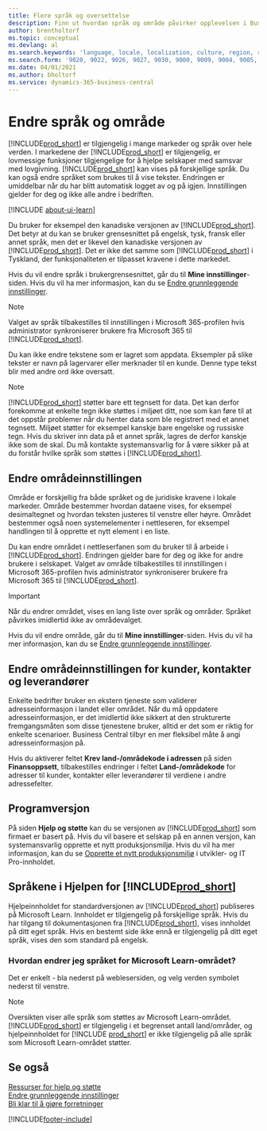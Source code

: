 ```yaml
---
title: Flere språk og oversettelse
description: Finn ut hvordan språk og område påvirker opplevelsen i Business Central. Endre språket i brukergrensesnittet i Mine innstillinger.
author: brentholtorf
ms.topic: conceptual
ms.devlang: al
ms.search.keywords: 'language, locale, localization, culture, region, regional settings'
ms.search.form: '9020, 9022, 9026, 9027, 9030, 9000, 9009, 9004, 9005, 9024, 9006, 9007, 9010, 9016, 9017'
ms.date: 04/01/2021
ms.author: bholtorf
ms.service: dynamics-365-business-central
---
```

# <a name="changing-language-and-region"></a>Endre språk og område

[!INCLUDE[prod_short](includes/prod_short.md)] er tilgjengelig i mange markeder og språk over hele verden. I markedene der [!INCLUDE[prod_short](includes/prod_short.md)] er tilgjengelig, er lovmessige funksjoner tilgjengelige for å hjelpe selskaper med samsvar med lovgivning. [!INCLUDE[prod_short](includes/prod_short.md)] kan vises på forskjellige språk. Du kan også endre språket som brukes til å vise tekster. Endringen er umiddelbar når du har blitt automatisk logget av og på igjen. Innstillingen gjelder for deg og ikke alle andre i bedriften.  

[!INCLUDE [about-ui-learn](includes/about-ui-learn.md)]

Du bruker for eksempel den kanadiske versjonen av [!INCLUDE[prod_short](includes/prod_short.md)]. Det betyr at du kan se bruker grensesnittet på engelsk, tysk, fransk eller annet språk, men det er likevel den kanadiske versjonen av [!INCLUDE[prod_short](includes/prod_short.md)]. Det er ikke det samme som [!INCLUDE[prod_short](includes/prod_short.md)] i Tyskland, der funksjonaliteten er tilpasset kravene i dette markedet.  

Hvis du vil endre språk i brukergrensesnittet, går du til **Mine innstillinger**-siden. Hvis du vil ha mer informasjon, kan du se [Endre grunnleggende innstillinger](ui-change-basic-settings.md#language). 

> [!NOTE]  
> Valget av språk tilbakestilles til innstillingen i Microsoft 365-profilen hvis administrator synkroniserer brukere fra Microsoft 365 til [!INCLUDE[prod_short](includes/prod_short.md)].

Du kan ikke endre tekstene som er lagret som appdata. Eksempler på slike tekster er navn på lagervarer eller merknader til en kunde. Denne type tekst blir med andre ord ikke oversatt.  

> [!NOTE]  
> [!INCLUDE[prod_short](includes/prod_short.md)] støtter bare ett tegnsett for data. Det kan derfor forekomme at enkelte tegn ikke støttes i miljøet ditt, noe som kan føre til at det oppstår problemer når du henter data som ble registrert med et annet tegnsett. Miljøet støtter for eksempel kanskje bare engelske og russiske tegn. Hvis du skriver inn data på et annet språk, lagres de derfor kanskje ikke som de skal. Du må kontakte systemansvarlig for å være sikker på at du forstår hvilke språk som støttes i [!INCLUDE[prod_short](includes/prod_short.md)].  

## <a name="changing-your-region-setting"></a>Endre områdeinnstillingen

Område er forskjellig fra både språket og de juridiske kravene i lokale markeder. Område bestemmer hvordan dataene vises, for eksempel desimaltegnet og hvordan teksten justeres til venstre eller høyre. Området bestemmer også noen systemelementer i nettleseren, for eksempel handlingen til å opprette et nytt element i en liste.  

Du kan endre området i nettleserfanen som du bruker til å arbeide i [!INCLUDE[prod_short](includes/prod_short.md)]. Endringen gjelder bare for deg og ikke for andre brukere i selskapet.  Valget av område tilbakestilles til innstillingen i Microsoft 365-profilen hvis administrator synkroniserer brukere fra Microsoft 365 til [!INCLUDE[prod_short](includes/prod_short.md)].

> [!IMPORTANT]  
> Når du endrer området, vises en lang liste over språk og områder. Språket påvirkes imidlertid ikke av områdevalget.  

Hvis du vil endre område, går du til **Mine innstillinger**-siden. Hvis du vil ha mer informasjon, kan du se [Endre grunnleggende innstillinger](ui-change-basic-settings.md).  

## <a name="changing-the-region-setting-for-customers-contacts-and-vendors"></a>Endre områdeinnstillingen for kunder, kontakter og leverandører

Enkelte bedrifter bruker en ekstern tjeneste som validerer adresseinformasjon i landet eller området. Når du må oppdatere adresseinformasjon, er det imidlertid ikke sikkert at den strukturerte fremgangsmåten som disse tjenestene bruker, alltid er det som er riktig for enkelte scenarioer. Business Central tilbyr en mer fleksibel måte å angi adresseinformasjon på.

Hvis du aktiverer feltet **Krev land-/områdekode i adressen** på siden **Finansoppsett**, tilbakestilles endringer i feltet **Land-/områdekode** for adresser til kunder, kontakter eller leverandører til verdiene i andre adressefelter.

## <a name="application-version"></a>Programversjon

På siden **Hjelp og støtte** kan du se versjonen av [!INCLUDE[prod_short](includes/prod_short.md)] som firmaet er basert på. Hvis du vil basere et selskap på en annen versjon, kan systemansvarlig opprette et nytt produksjonsmiljø. Hvis du vil ha mer informasjon, kan du se [Opprette et nytt produksjonsmiljø](/dynamics365/business-central/dev-itpro/administration/tenant-admin-center-environments#create-a-new-production-environment) i utvikler- og IT Pro-innholdet.  

## <a name="languages-of-the--help"></a>Språkene i Hjelpen for [!INCLUDE[prod_short](includes/prod_short.md)]

Hjelpeinnholdet for standardversjonen av [!INCLUDE[prod_short](includes/prod_short.md)] publiseres på Microsoft Learn. Innholdet er tilgjengelig på forskjellige språk. Hvis du har tilgang til dokumentasjonen fra [!INCLUDE[prod_short](includes/prod_short.md)], vises innholdet på ditt eget språk. Hvis en bestemt side ikke ennå er tilgjengelig på ditt eget språk, vises den som standard på engelsk.

### <a name="how-do-i-change-the-language-of-the-microsoft-learn-site"></a>Hvordan endrer jeg språket for Microsoft Learn-området?

Det er enkelt - bla nederst på weblesersiden, og velg verden symbolet nederst til venstre.

> [!NOTE]  
> Oversikten viser alle språk som støttes av Microsoft Learn-området. [!INCLUDE[prod_short](includes/prod_short.md)] er tilgjengelig i et begrenset antall land/områder, og hjelpeinnholdet for [!INCLUDE [prod_short](includes/prod_short.md)] er ikke tilgjengelig på alle språk som Microsoft Learn-området støtter.

## <a name="see-also"></a>Se også

[Ressurser for hjelp og støtte](product-help-and-support.md)  
[Endre grunnleggende innstillinger](ui-change-basic-settings.md)  
[Bli klar til å gjøre forretninger](ui-get-ready-business.md)  


[!INCLUDE[footer-include](includes/footer-banner.md)]

